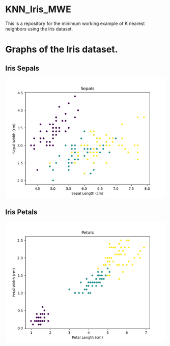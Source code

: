 # KNN_Iris_MWE
This is a repository for the minimum working example of K nearest neighbors using the Iris dataset.

# Graphs of the Iris dataset.
## Iris Sepals
![Iris Sepals](IrisKNN_SKlearn_Sepals.png)
## Iris Petals
![Iris Petals](IrisKNN_SKlearn_Petals.png)
